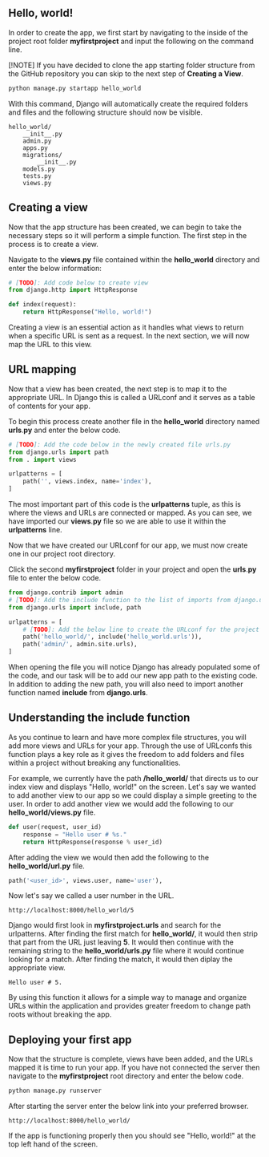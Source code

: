 ## Hello, world!

In order to create the app, we first start by navigating to the inside of the project root folder **myfirstproject** and input the following on the command line.

[!NOTE] If you have decided to clone the app starting folder structure from the GitHub repository you can skip to the next step of **Creating a View**.

```bash    
python manage.py startapp hello_world
```

With this command, Django will automatically create the required folders and files and the following structure should now be visible.

          
    hello_world/
        __init__.py
        admin.py
        apps.py
        migrations/
            __init__.py
        models.py
        tests.py
        views.py
        
           
## Creating a view

Now that the app structure has been created, we can begin to take the necessary steps so it will perform a simple function. The first step in the process is to create a view.  

Navigate to the **views**.**py** file contained within the **hello_world** directory and enter the below information:

```python
# [TODO]: Add code below to create view
from django.http import HttpResponse

def index(request):
    return HttpResponse("Hello, world!")
```
        
Creating a view is an essential action as it handles what views to return when a specific URL is sent as a request. In the next section, we will now map the URL to this view. 

## URL mapping

Now that a view has been created, the next step is to map it to the appropriate URL. In Django this is called a URLconf and it serves as a table of contents for your app.
        
To begin this process create another file in the **hello_world** directory named **urls**.**py** and enter the below code.

```python
# [TODO]: Add the code below in the newly created file urls.py
from django.urls import path
from . import views

urlpatterns = [
    path('', views.index, name='index'),
]
```

The most important part of this code is the **urlpatterns** tuple, as this is where the views and URLs are connected or mapped. As you can see, we have imported our **views**.**py** file so we are able to use it within the **urlpatterns** line. 

Now that we have created our URLconf for our app, we must now create one in our project root directory.

Click the second **myfirstproject** folder in your project and open the **urls**.**py** file to enter the below code.

```python
from django.contrib import admin
# [TODO]: Add the include function to the list of imports from django.urls
from django.urls import include, path

urlpatterns = [
    # [TODO]: Add the below line to create the URLconf for the project
    path('hello_world/', include('hello_world.urls')),
    path('admin/', admin.site.urls),
]
```

When opening the file you will notice Django has already populated some of the code, and our task will be to add our new app path to the existing code. In addition to adding the new path, you will also need to import another function named **include** from **django.urls**. 

## Understanding the **include** function

As you continue to learn and have more complex file structures, you will add more views and URLs for your app. Through the use of URLconfs this function plays a key role as it gives the freedom to add folders and files within a project without breaking any functionalities.

For example, we currently have the path **/hello_world/** that directs us to our index view and displays "Hello, world!" on the screen. Let's say we wanted to add another view to our app so we could display a simple greeting to the user. In order to add another view we would add the following to our **hello_world/views.py** file.

```python
def user(request, user_id)
    response = "Hello user # %s."
    return HttpResponse(response % user_id)
```

After adding the view we would then add the following to the **hello_world/url.py** file.

```python
path('<user_id>', views.user, name='user'),
```

Now let's say we called a user number in the URL.

    http://localhost:8000/hello_world/5

Django would first look in **myfirstproject.urls** and search for the urlpatterns. After finding the first match for **hello_world/**, it would then strip that part from the URL just leaving **5**. It would then continue with the remaining string to the **hello_world/urls.py** file where it would continue looking for a match. After finding the match, it would then diplay the appropriate view.

    Hello user # 5.

By using this function it allows for a simple way to manage and organize URLs within the application and provides greater freedom to change path roots without breaking the app.

    
## Deploying your first app

Now that the structure is complete, views have been added, and the URLs mapped it is time to run your app. If you have not connected the server then navigate to the **myfirstproject** root directory and enter the below code.

```bash      
python manage.py runserver
```
After starting the server enter the below link into your preferred browser.

    http://localhost:8000/hello_world/

If the app is functioning properly then you should see "Hello, world!" at the top left hand of the screen.